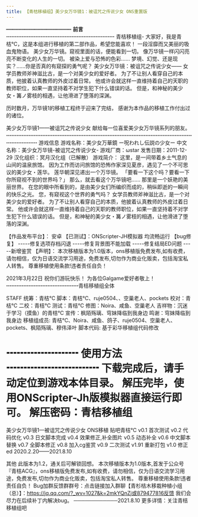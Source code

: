 ```yaml
---
title: 【青桔移植组】美少女万华镜1：被诅咒之传说少女 ONS重置版
---
```

┅┅┅┅┅┅┅┅┅┅┅┅┅┅┅┅┅┅┅┅┅
**前言**
┅┅┅┅┅┅┅┅┅┅┅┅┅┅┅┅┅┅┅┅┅
青桔移植组-
大家好，我是青桔℃，这是本组进行移植的第二部作品，希望您能喜欢！
一段淫靡而又美丽的吸血鬼物语。
美少女万华镜。窥视里面的话，便能看到一切。
像万华镜一样闪闪亮亮不断变化的人生的一切。
被染上爱与恐怖的色彩……
梦境、幻觉、还是现实？……你是否真的有窥探的勇气呢？
美少女万华镜：被诅咒之传说少女——
女学员教师斧神滋比古，是一个对美少女的爱好者。
为了不让别人看穿自己的本质，他披着认真教师的外皮过着日常。
他或许会就这样一直维持着自己的天职的教师职位，如果一直坚持着不对学生犯下什么错误的话。
但是，和神秘的美少女・篝ノ雾枝的相遇，让他滑进了堕落的深渊。

历时数月，万华镜1的移植工程终于迎来了完结，
感谢为本作品的移植工作付出过的诸位。

美少女万华镜1——被诅咒之传说少女
献给每一位喜爱美少女万华镜系列的朋友。
┅┅┅┅┅┅┅┅┅┅┅┅┅┅┅┅┅┅┅┅┅┅┅┅┅┅┅┅┅┅┅┅┅┅┅┅┅┅┅┅┅┅
游戏信息
游戏名称：美少女万華鏡 ー呪われし伝説の少女ー
中文名称：美少女万华镜-被诅咒之传说少女-
游戏厂商：ωstar
发售日期：2011-12-29
汉化组织：冥月汉化组（已解散）
游戏简介：
这里，是一间带着乡土气息的山间的温泉旅馆。
因为工作而访问旅馆的恐怖作家深见夏彦，遇见了一个不可思议的美少女・莲华。
莲华朝深见递出一个万华镜。
「要看一下这个吗？要看一下你所窥视不到的世界吗？」
那么，就去看这个万华镜吧……
那里是一个妖艳的美丽世界。
在您的眼中所看到的，是由美少女们所编织而成的，稍纵即逝的一瞬间的快乐之光。
您，有窥视这个世界的勇气吗？
女学员教师斧神滋比古，是一个对美少女的爱好者。
为了不让别人看穿自己的本质，他披着认真教师的外皮过着日常。
他或许会就这样一直维持着自己的天职的教师职位，如果一直坚持着不对学生犯下什么错误的话。
但是，和神秘的美少女・篝ノ雾枝的相遇，让他滑进了堕落的深渊。

【作品发布平台】： 安卓
【已测试】：ONScripter-JH模拟器
均流畅运行
【bug修复】
-----修复选项存档闪退
-----修复背景图不能加载
-----修复结局ED问题
-----新增鉴赏
【声明】：
本次移植版本为1.0版本，ons移植版免费发布,如有收费，请勿相信，仅为日语交流学习用途，免费发布,切勿作为商业化贩卖，包括淘宝私人转售。
尊重移植使用条款!违者责任自负！

2021年3月22日
祝你们游玩快乐！
为各位Galgame爱好者敬上！
┅┅┅┅┅┅┅┅┅┅┅┅┅┅青桔移植组全体

STAFF
统筹：青桔℃
脚本：青桔℃、ruje0504、、空巢老人、pockets
校对：青桔℃
二校：青桔℃
测试：青桔℃
修图：Noira、咸鱼、空巢老人
吉祥物：沉迷于学习（摸鱼）的青桔℃
宣传：枫陌殇璃、穹妹降临到我身边
鸣谢：穹妹降临到我身边
移植组成员: 青桔℃、Noira、咸鱼、鸽子、ruje0504、空巢老人、pockets、枫陌殇璃、穆伟泽叶
脚本代码: 基于彩华移植组代码修改

┅┅┅┅┅┅┅ 使用方法 ┅┅┅┅┅┅┅┅┅
下载完成后，请手动定位到游戏本体目录。
解压完毕，使用ONScripter-Jh版模拟器直接运行即可。
解压密码：青桔移植组
================================
美少女万华镜1—被诅咒之传说少女 ONS移植  贴吧青桔℃
v0.1 首次测试
v0.2 代码优化
v0.3 日文脚本完成
v0.4 效果修正,补全图片
v0.5 动态补全
v0.6 中文脚本替换
v0.7 全脚本修正
v0.8 加入cg鉴赏
v0.9 二次测试
v1.91 重新打包
v1.0 修正ed
2020.2.20——2021.8.10

其他
此版本为1.2，通关后可解锁回想。
本次移植版本为1.0版本,首发于公众号『青桔ACG』，ons移植版免费发布,如有收费，请勿相信，仅为日语交流学习用途，免费发布,切勿作为商业化贩卖，包括淘宝私人转售。
尊重移植使用条款!违者责任自负！
 Bug加群反馈群群号：点击链接加入群聊【青杉桔木移栽种植小组（总）】：https://jq.qq.com/?_wv=1027&k=2mkYQnZj或879477816反馈
我们会尽力在后续补丁内解决bug。
────────────2021.8.10
更多详情：关注青桔移植组吧

